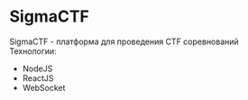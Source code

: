 # SigmaCTF

SigmaCTF - платформа для проведения CTF соревнований<br>
Технологии:
<ul>
  <li>
    NodeJS
  </li>
  <li>
    ReactJS
  </li>
  <li>
    WebSocket
  </li>
</ul>
